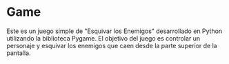# Game
Este es un juego simple de "Esquivar los Enemigos" desarrollado en Python utilizando la biblioteca Pygame. El objetivo del juego es controlar un personaje y esquivar los enemigos que caen desde la parte superior de la pantalla.

